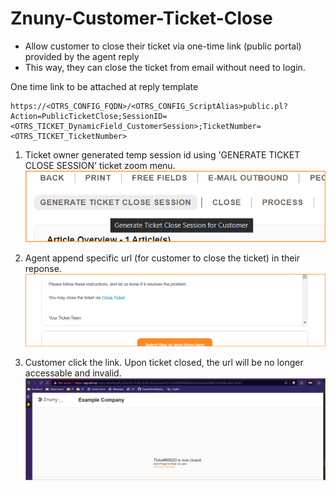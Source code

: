 # Znuny-Customer-Ticket-Close
- Allow customer to close their ticket via one-time link (public portal) provided by the agent reply
- This way, they can close the ticket from email without need to login.

One time link to be attached at reply template

	https://<OTRS_CONFIG_FQDN>/<OTRS_CONFIG_ScriptAlias>public.pl?Action=PublicTicketClose;SessionID=<OTRS_TICKET_DynamicField_CustomerSession>;TicketNumber=<OTRS_TICKET_TicketNumber>

  		
1) Ticket owner generated temp session id using 'GENERATE TICKET CLOSE SESSION' ticket zoom menu.  
![1.generate](1.generate.png)  

2) Agent append specific url (for customer to close the ticket) in their reponse.  
![2.append-to-reply-template](2.append-to-reply-template.png)  

4) Customer click the link. Upon ticket closed, the url will be no longer accessable and invalid.
![3.customer-open-session-url](3.customer-open-session-url.png)

